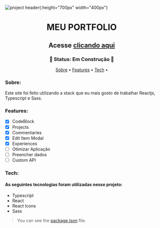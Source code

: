 ![project header](https://github.com/gustavosgdev/portfolio/blob/main/assets/heading.png){:height="700px" width="400px"}

<h1 align="center" href> MEU PORTFOLIO </h1>
<h2 align="center"> Acesse <a href="https://gustavosgdevportfolio.netlify.app">clicando aqui</a>
</h2>

<h3 align="center">
  🚧 Status: Em Construção 🚧
</h3>

<p align="center">
 <a href="#sobre">Sobre</a> •
 <a href="#features">Features</a> • 
 <a href="#tech">Tech</a> • 
</p>

### Sobre:
Este site foi feito utilizando a stack que eu mais gosto de trabalhar Reactjs, Typescript e Sass.

### Features:

- [x] CodeBlock
- [x] Projects
- [x] Commentaries
- [x] Edit Item Modal
- [x] Experiences
- [ ] Otimizar Aplicação
- [ ] Preencher dados
- [ ] Custom API

### Tech:
#### As seguintes tecnologias foram utilizadas nesse projeto:

- Typescript
- React
- React Icons
- Sass
> You can see the [package.json](https://github.com/gustavosgdev/portfolio/blob/main/package.json) file.